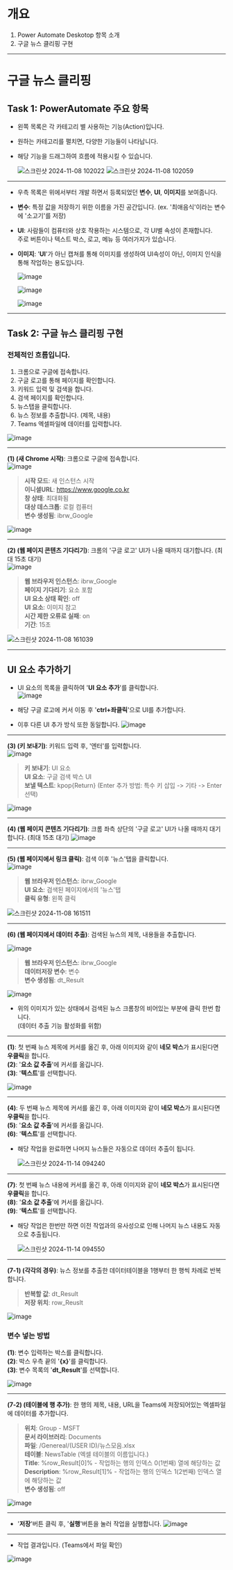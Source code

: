 # 개요
1. Power Automate Deskotop 항목 소개
2. 구글 뉴스 클리핑 구현

---
# 구글 뉴스 클리핑

## Task 1: PowerAutomate 주요 항목

- 왼쪽 목록은 각 카테고리 별 사용하는 기능(Action)입니다.
- 원하는 카테고리를 펼치면, 다양한 기능들이 나타납니다.
- 해당 기능을 드래그하여 흐름에 적용시킬 수 있습니다.<br>

    ![스크린샷 2024-11-08 102022](https://github.com/user-attachments/assets/85f81b55-6fe8-40b1-8c25-ef2451ae3183)
    ![스크린샷 2024-11-08 102059](https://github.com/user-attachments/assets/d9e909ad-93fa-4878-afc3-10ae1ebc290f)
---
- 우측 목록은 위에서부터 개발 하면서 등록되었던 **변수**, **UI**, **이미지**를 보여줍니다.
- **변수**: 특정 값을 저장하기 위한 이름을 가진 공간입니다. (ex. '최애음식'이라는 변수에 '소고기'를 저장)
- **UI**: 사람들이 컴퓨터와 상호 작용하는 시스템으로, 각 UI별 속성이 존재합니다. <br>
          주로 버튼이나 텍스트 박스, 로고, 메뉴 등 여러가지가 있습니다. 
- **이미지**: '**UI**'가 아닌 캡쳐를 통해 이미지를 생성하여 UI속성이 아닌, 이미지 인식을 통해 작업하는 용도입니다.<br>


    ![image](https://github.com/user-attachments/assets/c27b4ed7-d967-40d6-bd7d-e1ccdf982f41)


    ![image](https://github.com/user-attachments/assets/677e61ce-dd8b-4c9a-9a10-354fa6d75748)


    ![image](https://github.com/user-attachments/assets/0bb9b5e2-7bc1-43c0-94ed-07375fb20b96)

---
## Task 2: 구글 뉴스 클리핑 구현
### 전체적인 흐름입니다.
1. 크롬으로 구글에 접속합니다.
2. 구글 로고를 통해 페이지를 확인합니다.
3. 키워드 입력 및 검색을 합니다.
4. 검색 페이지를 확인합니다.
5. 뉴스탭을 클릭합니다.
6. 뉴스 정보를 추출합니다. (제목, 내용)
7. Teams 엑셀파일에 데이터를 입력합니다.

![image](https://github.com/user-attachments/assets/878bfad8-4362-4b49-9168-29c5c8906adf)

---
**(1) (새 Chrome 시작)**: 크롬으로 구글에 접속합니다.<br>
![image](https://github.com/user-attachments/assets/5d11bef4-d50c-40b2-9bf3-9faba6034734)

>**시작 모드**: 새 인스턴스 시작<br>
>**이니셜URL**: https://www.google.co.kr<br>
>**창 상태**: 최대화됨<br>
>**대상 데스크톱**: 로컬 컴퓨터<br>
>**변수 생성됨**: ibrw_Google<br>

![image](https://github.com/user-attachments/assets/7aac1f25-606d-427d-901d-d4234bcc72c0)

---

**(2) (웹 페이지 콘텐츠 기다리기)**: 크롬의 '구글 로고' UI가 나올 때까지 대기합니다. (최대 15초 대기)<br>
![image](https://github.com/user-attachments/assets/7ea29925-828a-41ee-8ebb-a14b06c245d2)

>**웹 브라우저 인스턴스**: ibrw_Google<br>
>**페이지 기다리기**: 요소 포함<br>
>**UI 요소 상태 확인**: off<br>
>**UI 요소**: 이미지 참고<br>
>**시간 제한 오류로 실패**: on<br>
>**기간**: 15초<br>

![스크린샷 2024-11-08 161039](https://github.com/user-attachments/assets/6d9c3554-cd3a-4080-9764-a78fd05cc231)

---
## UI 요소 추가하기
- UI 요소의 목록을 클릭하여 '**UI 요소 추가**'를 클릭합니다.<br>
    ![image](https://github.com/user-attachments/assets/f8f492ec-15b5-45bc-9e6b-7040b74b690b)

- 해당 구글 로고에 커서 이동 후 '**ctrl+좌클릭**'으로 UI를 추가합니다.
- 이후 다른 UI 추가 방식 또한 동일합니다.
    ![image](https://github.com/user-attachments/assets/339d0751-ea89-4a12-837c-398ce6a6db63)
---
**(3) (키 보내기)**: 키워드 입력 후, '엔터'를 입력합니다.<br>
![image](https://github.com/user-attachments/assets/a350513e-354d-4e80-81dd-40ac5be79109)

>**키 보내기**: UI 요소<br>
>**UI 요소**: 구글 검색 박스 UI<br>
>**보낼 텍스트**: kpop{Return} (Enter 추가 방법: 특수 키 삽입 -> 기타 -> Enter 선택)<br>

![image](https://github.com/user-attachments/assets/113864ec-0887-4c5e-9d27-c83be3068e26)

---
**(4) (웹 페이지 콘텐츠 기다리기)**: 크롬 좌측 상단의 '구글 로고' UI가 나올 때까지 대기합니다. (최대 15초 대기)
![image](https://github.com/user-attachments/assets/982de1bb-62f9-4e0a-8e33-94d8ee8e7d4e)

---
**(5) (웹 페이지에서 링크 클릭)**: 검색 이후 '뉴스'탭을 클릭합니다.<br>
![image](https://github.com/user-attachments/assets/eaeab4c7-2ef9-4f17-b49b-07c19bc4b7e5)

>**웹 브라우저 인스턴스**: ibrw_Google<br>
>**UI 요소**: 검색된 페이지에서의 '뉴스'탭<br>
>**클릭 유형**: 왼쪽 클릭<br>

  ![스크린샷 2024-11-08 161511](https://github.com/user-attachments/assets/24ee0758-8537-4427-8ac6-76f36625ec94)
  
---
**(6) (웹 페이지에서 데이터 추출)**: 검색된 뉴스의 제목, 내용들을 추출합니다.<br>

  ![image](https://github.com/user-attachments/assets/18b803f0-d18a-4ffe-8f89-55f6c7a0642d)
    
>**웹 브라우저 인스턴스**: ibrw_Google<br>
>**데이터저장 변수**: 변수<br>
>**변수 생성됨**: dt_Result<br>

  ![image](https://github.com/user-attachments/assets/8cfb6612-15f3-4e1d-8977-f5e051a23edc)

- 위의 이미지가 있는 상태에서 검색된 뉴스 크롬창의 비어있는 부분에 클릭 한번 합니다.<br>
  (데이터 추출 기능 활성화를 위함)<br>

---
  **(1)**: 첫 번째 뉴스 제목에 커서를 옮긴 후, 아래 이미지와 같이 **네모 박스**가 표시된다면 **우클릭**을 합니다.<br>
  **(2)**: '**요소 값 추출**'에 커서를 옮깁니다.<br>
  **(3)**: '**텍스트**'를 선택합니다.<br>
  
  ![image](https://github.com/user-attachments/assets/82de592f-c9b9-4220-866b-3fef9c2907b8)

---
  **(4)**: 두 번째 뉴스 제목에 커서를 옮긴 후, 아래 이미지와 같이 **네모 박스**가 표시된다면 **우클릭**을 합니다.<br>
  **(5)**: '**요소 값 추출**'에 커서를 옮깁니다.<br>
  **(6)**: '**텍스트**'를 선택합니다.<br>

- 해당 작업을 완료하면 나머지 뉴스들은 자동으로 데이터 추출이 됩니다.<br>

  ![스크린샷 2024-11-14 094240](https://github.com/user-attachments/assets/68752091-18e8-4c2f-aae5-0fa7c2a235e2)

---
  **(7)**: 첫 번째 뉴스 내용에 커서를 옮긴 후, 아래 이미지와 같이 **네모 박스**가 표시된다면 **우클릭**을 합니다.<br>
  **(8)**: '**요소 값 추출**'에 커서를 옮깁니다.<br>
  **(9)**: '**텍스트**'를 선택합니다.<br>

- 해당 작업은 한번만 하면 이전 작업과의 유사성으로 인해 나머지 뉴스 내용도 자동으로 추출됩니다.<br>

  ![스크린샷 2024-11-14 094550](https://github.com/user-attachments/assets/d07773d2-281e-4db2-a9e4-2ee82bc6f61f)


---
**(7-1) (각각의 경우)**: 뉴스 정보를 추출한 데이터테이블을 1행부터 한 행씩 차례로 반복합니다.<br>

>**반복할 값**: dt_Result<br>
>**저장 위치**: row_Reuslt<br>

  ![image](https://github.com/user-attachments/assets/87a8d284-250a-4773-a4ff-055e6d53e4ed)
  
### 변수 넣는 방법
**(1)**: 변수 입력하는 박스를 클릭합니다.<br>
**(2)**: 박스 우측 끝의 '**{x}**'를 클릭합니다.<br>
**(3)**: 변수 목록의 '**dt_Result**'를 선택합니다.<br>

![image](https://github.com/user-attachments/assets/aca83f60-76e6-4907-9099-41a248732fb3)

---
**(7-2) (테이블에 행 추가)**: 한 행의 제목, 내용, URL을 Teams에 저장되어있는 엑셀파일에 데이터를 추가합니다.

>**위치**: Group - MSFT<br>
>**문서 라이브러리**: Documents<br>
>**파일**: /Genereal/(USER ID)/뉴스모음.xlsx<br>
>**테이블**: NewsTable (엑셀 테이블의 이름입니다.)<br>
>**Title**: %row_Result[0]% - 작업하는 행의 인덱스 0(1번째) 열에 해당하는 값<br>
>**Description**: %row_Result[1]% - 작업하는 행의 인덱스 1(2번째) 인덱스 열에 해당하는 값<br>
>**변수 생성됨**: off<br>

  ![image](https://github.com/user-attachments/assets/e8054dc5-a6a6-4752-befe-456abecbb3d5)
  
---
- '**저장**'버튼 클릭 후, '**실행**'버튼을 눌러 작업을 실행합니다.
![image](https://github.com/user-attachments/assets/75847b39-4d00-4869-beb1-f08b9ec6d73b)

  
---
- 작업 결과입니다. (Teams에서 파일 확인)

![image](https://github.com/user-attachments/assets/9ccf4111-7abd-4e9f-8d6b-1abd84cb51f9)


